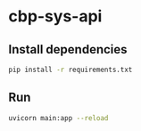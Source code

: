 # cbp-sys-api

## Install dependencies

```bash
pip install -r requirements.txt
```

## Run

```bash
uvicorn main:app --reload
```